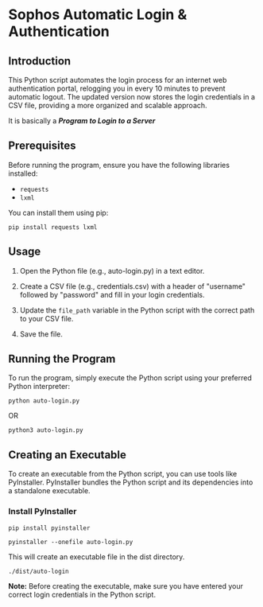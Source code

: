# Sophos Automatic Login & Authentication

## Introduction

This Python script automates the login process for an internet web authentication portal, relogging you in every 10 minutes to prevent automatic logout. The updated version now stores the login credentials in a CSV file, providing a more organized and scalable approach.

It is basically a _**Program to Login to a Server**_

## Prerequisites

Before running the program, ensure you have the following libraries installed:

- `requests`
- `lxml`

You can install them using pip:

```shell
pip install requests lxml
```

## Usage

1. Open the Python file (e.g., auto-login.py) in a text editor.

2. Create a CSV file (e.g., credentials.csv) with a header of "username" followed by "password" and fill in your login credentials.

3. Update the `file_path` variable in the Python script with the correct path to your CSV file.

4. Save the file.

## Running the Program

To run the program, simply execute the Python script using your preferred Python interpreter:

```shell
python auto-login.py
```

OR

```shell
python3 auto-login.py
```

## Creating an Executable

To create an executable from the Python script, you can use tools like PyInstaller. PyInstaller bundles the Python script and its dependencies into a standalone executable.

### Install PyInstaller

```shell
pip install pyinstaller
```

```shell
pyinstaller --onefile auto-login.py
```

This will create an executable file in the dist directory.

```shell
./dist/auto-login
```

**Note:** Before creating the executable, make sure you have entered your correct login credentials in the Python script.

